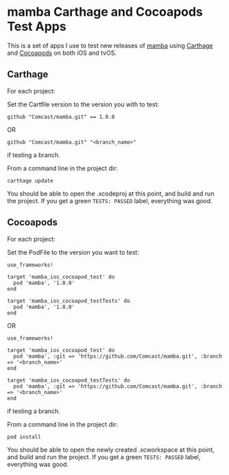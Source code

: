 # mamba Carthage and Cocoapods Test Apps

This is a set of apps I use to test new releases of [mamba](https://github.com/Comcast/mamba) using [Carthage](https://github.com/Carthage/Carthage) and [Cocoapods](http://cocoapods.org) on both iOS and tvOS.

## Carthage

For each project:

Set the Cartfile version to the version you with to test:

```
github "Comcast/mamba.git" == 1.0.0
```

OR

```
github "Comcast/mamba.git" "<branch_name>"
```

if testing a branch.

From a command line in the project dir:

```
carthage update
```

You should be able to open the .xcodeproj at this point, and build and run the project. If you get a green `TESTS: PASSED` label, everything was good.

## Cocoapods

For each project:

Set the PodFile to the version you want to test:

```
use_frameworks!

target 'mamba_ios_cocoapod_test' do
  pod 'mamba', '1.0.0'
end

target 'mamba_ios_cocoapod_testTests' do  
  pod 'mamba', '1.0.0'
end
```

OR

```
use_frameworks!

target 'mamba_ios_cocoapod_test' do
  pod 'mamba', :git => 'https://github.com/Comcast/mamba.git', :branch => '<branch_name>'
end

target 'mamba_ios_cocoapod_testTests' do  
  pod 'mamba', :git => 'https://github.com/Comcast/mamba.git', :branch => '<branch_name>'
end
```

if testing a branch.

From a command line in the project dir:

```
pod install
```

You should be able to open the newly created .xcworkspace at this point, and build and run the project. If you get a green `TESTS: PASSED` label, everything was good.
